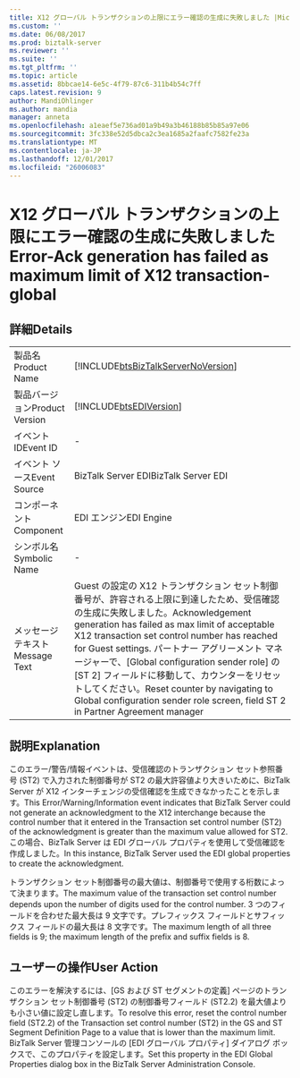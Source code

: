 ```yaml
---
title: X12 グローバル トランザクションの上限にエラー確認の生成に失敗しました |Microsoft ドキュメント
ms.custom: ''
ms.date: 06/08/2017
ms.prod: biztalk-server
ms.reviewer: ''
ms.suite: ''
ms.tgt_pltfrm: ''
ms.topic: article
ms.assetid: 8bbcae14-6e5c-4f79-87c6-311b4b54c7ff
caps.latest.revision: 9
author: MandiOhlinger
ms.author: mandia
manager: anneta
ms.openlocfilehash: a1eaef5e736ad01a9b49a3b46188b85b85a97e06
ms.sourcegitcommit: 3fc338e52d5dbca2c3ea1685a2faafc7582fe23a
ms.translationtype: MT
ms.contentlocale: ja-JP
ms.lasthandoff: 12/01/2017
ms.locfileid: "26006083"
---
```

# <a name="error-ack-generation-has-failed-as-maximum-limit-of-x12-transaction-global"></a><span data-ttu-id="19580-102">X12 グローバル トランザクションの上限にエラー確認の生成に失敗しました</span><span class="sxs-lookup"><span data-stu-id="19580-102">Error-Ack generation has failed as maximum limit of X12 transaction-global</span></span>
## <a name="details"></a><span data-ttu-id="19580-103">詳細</span><span class="sxs-lookup"><span data-stu-id="19580-103">Details</span></span>  
  
|||  
|-|-|  
|<span data-ttu-id="19580-104">製品名</span><span class="sxs-lookup"><span data-stu-id="19580-104">Product Name</span></span>|[!INCLUDE[btsBizTalkServerNoVersion](../includes/btsbiztalkservernoversion-md.md)]|  
|<span data-ttu-id="19580-105">製品バージョン</span><span class="sxs-lookup"><span data-stu-id="19580-105">Product Version</span></span>|[!INCLUDE[btsEDIVersion](../includes/btsediversion-md.md)]|  
|<span data-ttu-id="19580-106">イベント ID</span><span class="sxs-lookup"><span data-stu-id="19580-106">Event ID</span></span>|-|  
|<span data-ttu-id="19580-107">イベント ソース</span><span class="sxs-lookup"><span data-stu-id="19580-107">Event Source</span></span>|<span data-ttu-id="19580-108">BizTalk Server EDI</span><span class="sxs-lookup"><span data-stu-id="19580-108">BizTalk Server EDI</span></span>|  
|<span data-ttu-id="19580-109">コンポーネント</span><span class="sxs-lookup"><span data-stu-id="19580-109">Component</span></span>|<span data-ttu-id="19580-110">EDI エンジン</span><span class="sxs-lookup"><span data-stu-id="19580-110">EDI Engine</span></span>|  
|<span data-ttu-id="19580-111">シンボル名</span><span class="sxs-lookup"><span data-stu-id="19580-111">Symbolic Name</span></span>|-|  
|<span data-ttu-id="19580-112">メッセージ テキスト</span><span class="sxs-lookup"><span data-stu-id="19580-112">Message Text</span></span>|<span data-ttu-id="19580-113">Guest の設定の X12 トランザクション セット制御番号が、許容される上限に到達したため、受信確認の生成に失敗しました。</span><span class="sxs-lookup"><span data-stu-id="19580-113">Acknowledgement generation has failed as max limit of acceptable X12 transaction set control number has reached for Guest settings.</span></span> <span data-ttu-id="19580-114">パートナー アグリーメント マネージャーで、[Global configuration sender role] の [ST 2] フィールドに移動して、カウンターをリセットしてください。</span><span class="sxs-lookup"><span data-stu-id="19580-114">Reset counter by navigating to Global configuration sender role screen, field ST 2 in Partner Agreement manager</span></span>|  
  
## <a name="explanation"></a><span data-ttu-id="19580-115">説明</span><span class="sxs-lookup"><span data-stu-id="19580-115">Explanation</span></span>  
 <span data-ttu-id="19580-116">このエラー/警告/情報イベントは、受信確認のトランザクション セット参照番号 (ST2) で入力された制御番号が ST2 の最大許容値より大きいために、BizTalk Server が X12 インターチェンジの受信確認を生成できなかったことを示します。</span><span class="sxs-lookup"><span data-stu-id="19580-116">This Error/Warning/Information event indicates that BizTalk Server could not generate an acknowledgment to the X12 interchange because the control number that it entered in the Transaction set control number (ST2) of the acknowledgment is greater than the maximum value allowed for ST2.</span></span> <span data-ttu-id="19580-117">この場合、BizTalk Server は EDI グローバル プロパティを使用して受信確認を作成しました。</span><span class="sxs-lookup"><span data-stu-id="19580-117">In this instance, BizTalk Server used the EDI global properties to create the acknowledgment.</span></span>  
  
 <span data-ttu-id="19580-118">トランザクション セット制御番号の最大値は、制御番号で使用する桁数によって決まります。</span><span class="sxs-lookup"><span data-stu-id="19580-118">The maximum value of the transaction set control number depends upon the number of digits used for the control number.</span></span> <span data-ttu-id="19580-119">3 つのフィールドを合わせた最大長は 9 文字です。プレフィックス フィールドとサフィックス フィールドの最大長は 8 文字です。</span><span class="sxs-lookup"><span data-stu-id="19580-119">The maximum length of all three fields is 9; the maximum length of the prefix and suffix fields is 8.</span></span>  
  
## <a name="user-action"></a><span data-ttu-id="19580-120">ユーザーの操作</span><span class="sxs-lookup"><span data-stu-id="19580-120">User Action</span></span>  
 <span data-ttu-id="19580-121">このエラーを解決するには、[GS および ST セグメントの定義] ページのトランザクション セット制御番号 (ST2) の制御番号フィールド (ST2.2) を最大値よりも小さい値に設定し直します。</span><span class="sxs-lookup"><span data-stu-id="19580-121">To resolve this error, reset the control number field (ST2.2) of the Transaction set control number (ST2) in the GS and ST Segment Definition Page to a value that is lower than the maximum limit.</span></span> <span data-ttu-id="19580-122">BizTalk Server 管理コンソールの [EDI グローバル プロパティ] ダイアログ ボックスで、このプロパティを設定します。</span><span class="sxs-lookup"><span data-stu-id="19580-122">Set this property in the EDI Global Properties dialog box in the BizTalk Server Administration Console.</span></span>